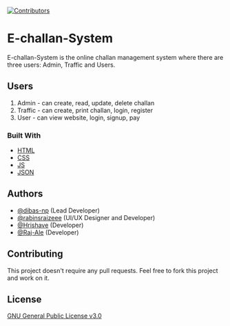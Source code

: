 [![Contributors][contributors-shield]][contributors-url]


# E-challan-System

E-challan-System is the online challan management system where there are three users: Admin, Traffic and Users.

## Users

1. Admin - can create, read, update, delete challan
2. Traffic - can create, print challan, login, register
3. User - can view website, login, signup, pay

### Built With

* [HTML](https://developer.mozilla.org/en-US/docs/Web/HTML)
* [CSS](https://developer.mozilla.org/en-US/docs/Web/CSS)
* [JS](https://www.javascript.com/)
* [JSON](https://www.json.org/json-en.html)

## Authors

* [@dibas-np](https://github.com/dibas-np) (Lead Developer)
* [@rabinsraizeee](https://github.com/Rabinsraizeee) (UI/UX Designer and Developer)
* [@Hrishave](https://github.com/Hrishave) (Developer)
* [@Raj-Ale](https://github.com/Raj-Ale) (Developer)

## Contributing
This project doesn't require any pull requests. Feel free to fork this project and work on it.

## License
[GNU General Public License v3.0](https://choosealicense.com/licenses/gpl-3.0/)



<!-- MARKDOWN LINKS & IMAGES -->
<!-- https://www.markdownguide.org/basic-syntax/#reference-style-links -->
[contributors-shield]: https://img.shields.io/github/contributors/othneildrew/Best-README-Template.svg?style=for-the-badge
[contributors-url]: https://github.com/dibas-np/E-challan-System/graphs/contributors

